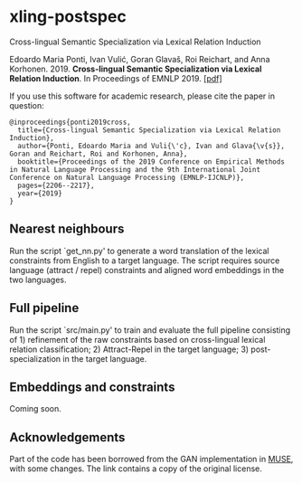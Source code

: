 # xling-postspec
Cross-lingual Semantic Specialization via Lexical Relation Induction

Edoardo Maria Ponti, Ivan Vulić, Goran Glavaš, Roi Reichart, and Anna Korhonen. 2019. **Cross-lingual Semantic Specialization via Lexical Relation Induction**. In Proceedings of EMNLP 2019.
[[pdf]](https://www.aclweb.org/anthology/D19-1226.pdf)

If you use this software for academic research, please cite the paper in question:
```
@inproceedings{ponti2019cross,
  title={Cross-lingual Semantic Specialization via Lexical Relation Induction},
  author={Ponti, Edoardo Maria and Vuli{\'c}, Ivan and Glava{\v{s}}, Goran and Reichart, Roi and Korhonen, Anna},
  booktitle={Proceedings of the 2019 Conference on Empirical Methods in Natural Language Processing and the 9th International Joint Conference on Natural Language Processing (EMNLP-IJCNLP)},
  pages={2206--2217},
  year={2019}
}
```

## Nearest neighbours

Run the script `get_nn.py' to generate a word translation of the lexical constraints from English to a target language. The script requires source language (attract / repel) constraints and aligned word embeddings in the two languages.

## Full pipeline

Run the script `src/main.py' to train and evaluate the full pipeline consisting of 1) refinement of the raw constraints based on cross-lingual lexical relation classification; 2) Attract-Repel in the target language; 3) post-specialization in the target language.

## Embeddings and constraints

Coming soon.

## Acknowledgements

Part of the code has been borrowed from the GAN implementation in [MUSE](https://github.com/facebookresearch/MUSE), with some changes. The link contains a copy of the original license.
